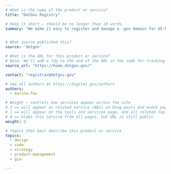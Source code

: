 ```yaml
---
# What is the name of the product or service?
title: "DotGov Registry"

# Keep it short — should be no longer than 10 words.
summary: "We make it easy to register and manage a .gov domain for US-based government organizations."


# What source published this?
source: 'dotgov'

# What is the URL for this product or service?
# Note: We'll add a ?dg to the end of the URL in the code for tracking purposes
source_url: "https://home.dotgov.gov/"

contact: "registrar@dotgov.gov"

# see all authors at https://digital.gov/authors
authors:
  - marina-fox

# Weight — controls how services appear across the site
# 2 == will appear as related service (ADs) on blog posts and event pages
# 1 == will appear on the tools and services page, and all related topic pages
# 0 == hides this service from all pages, but URL is still public
weight: 2

# Topics that best describe this product or service
topics:
  - design
  - code
  - strategy
  - product-management
  - gsa

---
```

